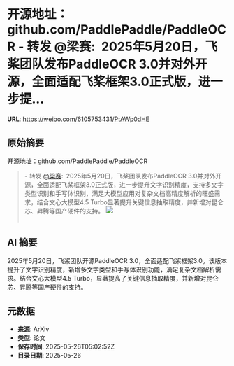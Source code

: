 # 开源地址：github.com/PaddlePaddle/PaddleOCR - 转发 @梁赛:&ensp;2025年5月20日，飞桨团队发布PaddleOCR 3.0并对外开源，全面适配飞桨框架3.0正式版，进一步提...

**URL**: https://weibo.com/6105753431/PtAWp0dHE

## 原始摘要

开源地址：github.com/PaddlePaddle/PaddleOCR<br><blockquote> - 转发 <a href="https://weibo.com/1725941200" target="_blank">@梁赛</a>: 2025年5月20日，飞桨团队发布PaddleOCR 3.0并对外开源，全面适配飞桨框架3.0正式版，进一步提升文字识别精度，支持多文字类型识别和手写体识别，满足大模型应用对复杂文档高精度解析的旺盛需求，结合文心大模型4.5 Turbo显著提升关键信息抽取精度，并新增对昆仑芯、昇腾等国产硬件的支持。 <img style="" src="https://tvax1.sinaimg.cn/large/66dfc5d0gy1i1ssll0zzsj20u00fgq48.jpg" referrerpolicy="no-referrer"><br><br></blockquote>

## AI 摘要

2025年5月20日，飞桨团队开源PaddleOCR 3.0，全面适配飞桨框架3.0。该版本提升了文字识别精度，新增多文字类型和手写体识别功能，满足复杂文档解析需求。结合文心大模型4.5 Turbo，显著提高了关键信息抽取精度，并新增对昆仑芯、昇腾等国产硬件的支持。

## 元数据

- **来源**: ArXiv
- **类型**: 论文
- **保存时间**: 2025-05-26T05:02:52Z
- **目录日期**: 2025-05-26
